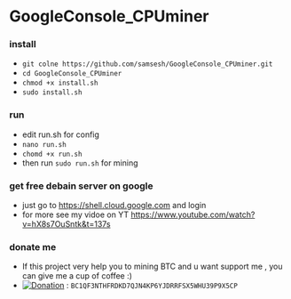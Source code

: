 # GoogleConsole_CPUminer
### install 
- ```git colne https://github.com/samsesh/GoogleConsole_CPUminer.git```
- ```cd GoogleConsole_CPUminer```
- ```chmod +x install.sh```
- ```sudo install.sh```
### run
- edit run.sh for config 
- ```nano run.sh```
- ```chomd +x run.sh ```
- then run ```sudo run.sh``` for mining
### get free debain server on google 
- just go to https://shell.cloud.google.com and login
- for more see my vidoe on YT https://www.youtube.com/watch?v=hX8s7OuSntk&t=137s
### donate me 
- If this project very help you to mining BTC  and u want support me , you can give me a cup of coffee :)
- [![Donation](https://img.shields.io/badge/BITCOIN-donate-yellow.svg)](bitcoin:BC1QF3NTHFRDKD7QJN4KP6YJDRRFSX5WHU39P9X5CP) : ```BC1QF3NTHFRDKD7QJN4KP6YJDRRFSX5WHU39P9X5CP```
